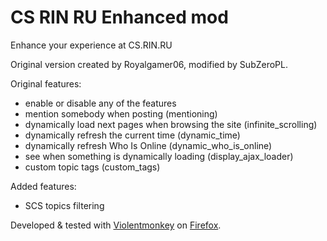 # CS RIN RU Enhanced mod
Enhance your experience at CS.RIN.RU

Original version created by Royalgamer06, modified by SubZeroPL.

Original features:
- enable or disable any of the features
- mention somebody when posting (mentioning)
- dynamically load next pages when browsing the site (infinite_scrolling)
- dynamically refresh the current time (dynamic_time)
- dynamically refresh Who Is Online (dynamic_who_is_online)
- see when something is dynamically loading (display_ajax_loader)
- custom topic tags (custom_tags)

Added features:
- SCS topics filtering

Developed & tested with [Violentmonkey](https://violentmonkey.github.io/) on [Firefox](https://www.mozilla.org/en-US/firefox/new/).
